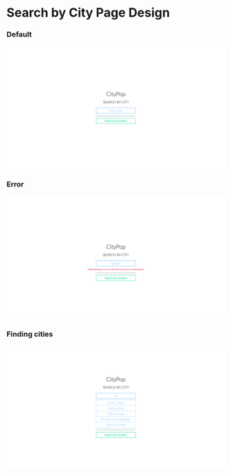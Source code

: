# Search by City Page Design

### Default
![Search by City Page - Default](SearchByCityPage-Default.png)

### Error
![Search by City Page - Error](SearchByCityPage-Error.png)

### Finding cities
![Search by City Page - Finding cities](SearchByCityPage-Finding_cities.png)